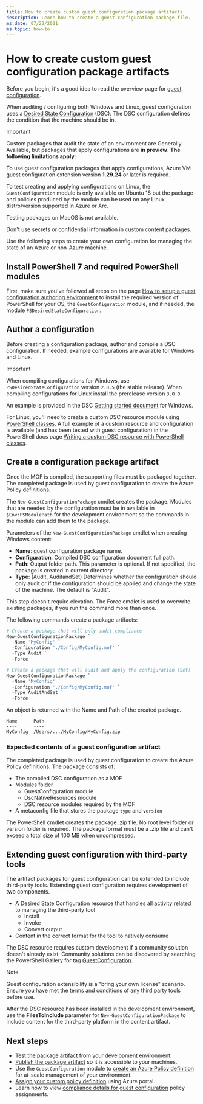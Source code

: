 ```yaml
---
title: How to create custom guest configuration package artifacts
description: Learn how to create a guest configuration package file.
ms.date: 07/22/2021
ms.topic: how-to
---
```

# How to create custom guest configuration package artifacts

Before you begin, it's a good idea to read the overview page for
[guest configuration](../concepts/guest-configuration.md).

When auditing / configuring both Windows and Linux, guest configuration uses a
[Desired State Configuration](/powershell/scripting/dsc/overview/overview)
(DSC). The DSC configuration defines the condition that the machine should
be in.

> [!IMPORTANT]
> Custom packages that audit the state of an environment are Generally Available,
> but packages that apply configurations are **in preview**. **The following limitations apply:**
> 
> To use guest configuration packages that apply configurations, Azure VM guest
> configuration extension version **1.29.24** or later is required.
> 
> To test creating and applying configurations on Linux, the 
> `GuestConfiguration` module is only available on Ubuntu 18 but the package
> and policies produced by the module can be used on any Linux distro/version
> supported in Azure or Arc.
>
> Testing packages on MacOS is not available.
> 
> Don't use secrets or confidential information in custom content packages.

Use the following steps to create your own configuration for managing the
state of an Azure or non-Azure machine.

## Install PowerShell 7 and required PowerShell modules

First, make sure you've followed all steps on the page
[How to setup a guest configuration authoring environment](./guest-configuration-create-setup.md)
to install the required version of PowerShell for your OS, the
`GuestConfiguration` module, and if needed, the module
`PSDesiredStateConfiguration`.

## Author a configuration

Before creating a configuration package, author and compile a DSC configuration.
If needed, example configurations are available for Windows and Linux.

> [!IMPORTANT]
> When compiling configurations for Windows, use `PSDesiredStateConfiguration`
> version `2.0.5` (the stable release). When compiling configurations for Linux
> install the prerelease version `3.0.0`.

An example is provided in the DSC
[Getting started document](/powershell/scripting/dsc/getting-started/wingettingstarted#define-a-configuration-and-generate-the-configuration-document)
for Windows.

For Linux, you'll need to create a custom DSC resource module using
[PowerShell classes](/powershell/scripting/dsc/resources/authoringResourceClass).
A full example of a custom resource and configuration is available
(and has been tested with guest configuration) in the PowerShell docs page
[Writing a custom DSC resource with PowerShell classes](/powershell/scripting/dsc/resources/authoringResourceClass).

## Create a configuration package artifact

Once the MOF is compiled, the supporting files must be packaged together.
The completed package is used by guest configuration to create the Azure Policy
definitions.

The `New-GuestConfigurationPackage` cmdlet creates the package. Modules that are
needed by the configuration must be in available in `$Env:PSModulePath` for the
development environment so the commands in the module can add them to the
package.

Parameters of the `New-GuestConfigurationPackage` cmdlet when creating Windows
content:

- **Name**: guest configuration package name.
- **Configuration**: Compiled DSC configuration document full path.
- **Path**: Output folder path. This parameter is optional. If not specified,
  the package is created in current directory.
- **Type**: (Audit, AuditandSet) Determines whether the configuration should
  only audit or if the configuration should be applied and change the state of
  the machine. The default is "Audit".

This step doesn't require elevation. The Force cmdlet is used to overwrite
existing packages, if you run the command more than once.

The following commands create a package artifacts:

```powershell
# Create a package that will only audit compliance
New-GuestConfigurationPackage `
  -Name 'MyConfig' `
  -Configuration './Config/MyConfig.mof' `
  -Type Audit `
  -Force
```

```powershell
# Create a package that will audit and apply the configuration (Set)
New-GuestConfigurationPackage `
  -Name 'MyConfig' `
  -Configuration './Config/MyConfig.mof' `
  -Type AuditAndSet `
  -Force
```

An object is returned with the Name and Path of the created package.

```
Name      Path                                                    
----      ----                                                    
MyConfig  /Users/.../MyConfig/MyConfig.zip
```

### Expected contents of a guest configuration artifact

The completed package is used by guest configuration to create the Azure Policy
definitions. The package consists of:

- The compiled DSC configuration as a MOF
- Modules folder
  - GuestConfiguration module
  - DscNativeResources module
  - DSC resource modules required by the MOF
- A metaconfig file that stores the package `type` and `version`

The PowerShell cmdlet creates the package .zip file. No root level folder or
version folder is required. The package format must be a .zip file and can't
exceed a total size of 100 MB when uncompressed.

## Extending guest configuration with third-party tools

The artifact packages for guest configuration can be extended to include
third-party tools. Extending guest configuration requires development of two
components.

- A Desired State Configuration resource that handles all activity related to
managing the third-party tool
  - Install
  - Invoke
  - Convert output
- Content in the correct format for the tool to natively consume

The DSC resource requires custom development if a community solution doesn't
already exist. Community solutions can be discovered by searching the PowerShell Gallery for tag
[GuestConfiguration](https://www.powershellgallery.com/packages?q=Tags%3A%22GuestConfiguration%22).

> [!NOTE]
> Guest configuration extensibility is a "bring your own
> license" scenario. Ensure you have met the terms and conditions of any third
> party tools before use.

After the DSC resource has been installed in the development environment, use
the **FilesToInclude** parameter for `New-GuestConfigurationPackage` to include
content for the third-party platform in the content artifact.

## Next steps

- [Test the package artifact](./guest-configuration-create-test.md)
  from your development environment.
- [Publish the package artifact](./guest-configuration-create-publish.md)
  so it is accessible to your machines.
- Use the `GuestConfiguration` module to
  [create an Azure Policy definition](./guest-configuration-create-definition.md)
  for at-scale management of your environment.
- [Assign your custom policy definition](../assign-policy-portal.md) using
  Azure portal.
- Learn how to view
  [compliance details for guest configuration](./determine-non-compliance.md#compliance-details-for-guest-configuration) policy assignments.

